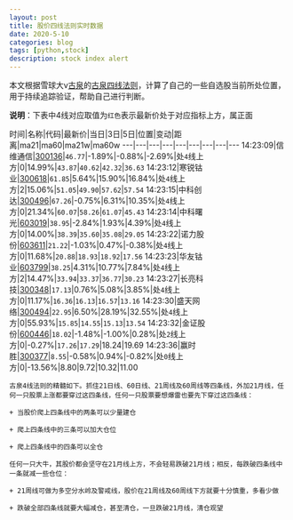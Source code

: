 ```yaml
---
layout: post
title: 股价四线法则实时数据
date: 2020-5-10
categories: blog
tags: [python,stock]
description: stock index alert
---
```



本文根据雪球大v[古泉](https://xueqiu.com/u/7148646888)的[古泉四线法则](https://xueqiu.com/7148646888/130498192)，计算了自己的一些自选股当前所处位置，用于持续追踪验证，帮助自己进行判断。

**说明**：下表中4线对应取值为`红色`表示最新价处于对应指标上方，属正面

时间|名称|代码|最新价|当日|3日|5日|位置|变动|距离|ma21|ma60|ma21w|ma60w
---|---|---|---|---|---|---|---|---
14:23:09|信维通信|[300136](https://xueqiu.com/S/SZ300136)|`46.77`|-1.89%|-0.88%|-2.69%|处`4`线上方|0|14.99%|`43.87`|`40.62`|`42.32`|`36.63`
14:23:12|寒锐钴业|[300618](https://xueqiu.com/S/SZ300618)|`61.85`|5.64%|15.90%|16.84%|处`4`线上方|2|15.06%|`51.05`|`49.90`|`57.62`|`57.54`
14:23:15|中科创达|[300496](https://xueqiu.com/S/SZ300496)|`67.26`|-0.75%|6.31%|10.35%|处`4`线上方|0|21.34%|`60.07`|`58.26`|`61.07`|`45.43`
14:23:14|中科曙光|[603019](https://xueqiu.com/S/SH603019)|`38.95`|-2.84%|1.93%|4.39%|处`4`线上方|0|14.00%|`38.39`|`35.60`|`35.08`|`29.05`
14:23:22|诺力股份|[603611](https://xueqiu.com/S/SH603611)|`21.22`|-1.03%|0.47%|-0.38%|处`4`线上方|0|11.68%|`20.88`|`18.93`|`18.92`|`17.56`
14:23:23|华友钴业|[603799](https://xueqiu.com/S/SH603799)|`38.25`|4.31%|10.77%|7.84%|处`4`线上方|2|14.47%|`33.94`|`33.37`|`36.77`|`30.23`
14:23:27|长亮科技|[300348](https://xueqiu.com/S/SZ300348)|`17.13`|0.76%|5.08%|3.85%|处`4`线上方|0|11.17%|`16.36`|`16.13`|`16.57`|`13.16`
14:23:30|盛天网络|[300494](https://xueqiu.com/S/SZ300494)|`22.95`|6.50%|28.19%|32.55%|处`4`线上方|0|55.93%|`15.85`|`14.55`|`15.13`|`13.54`
14:23:32|金证股份|[600446](https://xueqiu.com/S/SH600446)|`18.02`|-1.48%|-1.00%|0.28%|处`2`线上方|0|-0.27%|`17.26`|`17.29`|18.24|19.69
14:23:36|赢时胜|[300377](https://xueqiu.com/S/SZ300377)|`8.55`|-0.58%|0.94%|-0.82%|处`0`线上方|0|-13.56%|8.80|9.72|10.32|11.00

```
古泉4线法则的精髓如下。抓住21日线、60日线、21周线及60周线等四条线，外加21月线，任何一只股票上涨都要穿过这四条线，任何一只股票要想爆雷也要先下穿过这四条线：

+ 当股价爬上四条线中的两条可以少量建仓

+ 爬上四条线中的三条可以加大仓位

+ 爬上四条线中的四条可以全仓

任何一只大牛，其股价都会坚守在21月线上方，不会轻易跌破21月线；相反，每跌破四条线中一条就减一些仓位：

+ 21周线可做为多空分水岭及警戒线，股价在21周线及60周线下方就要十分慎重，多看少做

+ 跌破全部四条线就要大幅减仓，甚至清仓，一旦跌破21月线，清仓观望
```